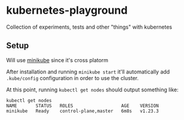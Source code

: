 # kubernetes-playground

Collection of experiments, tests and other "things" with kubernetes

## Setup
Will use [minikube](https://minikube.sigs.k8s.io/) since it's cross platorm

After installation and running `minikube start` it'll automatically add `.kube/config` configuration in order to use the cluster.

At this point, running `kubectl get nodes` should output something like:
```shell
kubectl get nodes
NAME       STATUS   ROLES                  AGE    VERSION
minikube   Ready    control-plane,master   6m8s   v1.23.3
```
